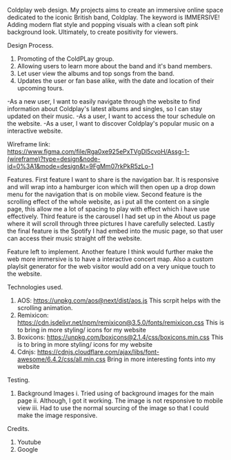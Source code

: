 Coldplay web design.
My projects aims to create an immersive online space dedicated to the iconic British band, Coldplay. The keyword is IMMERSIVE! Adding modern flat style and popping visuals with a clean soft pink background look. Ultimately, to create positivity for viewers.

Design Process.
1. Promoting of the ColdPLay group.
2. Allowing users to learn more about the band and it's band members.
3. Let user view the albums and top songs from the band.
4. Updates the user or fan base alike, with the date and location of their upcoming tours.

-As a new user, I want to easily navigate through the website to find information about Coldplay's latest albums and singles, so I can stay updated on their music.
-As a user, I want to access the tour schedule on the website.
-As a user, I want to discover Coldplay's popular music on a interactive website.

Wireframe link: https://www.figma.com/file/Rga0xe925ePxTVgDl5cvoH/Assg-1-(wireframe)?type=design&node-id=0%3A1&mode=design&t=9FgMm07rkPkR5zLo-1

Features.
First feature I want to share is the navigation bar. It is responsive and will wrap into a hamburger icon which will then open up a drop down menu for the navigation that is on mobile view.
Second feature is the scrolling effect of the whole website, as i put all the content on a single page, this allow me a lot of spacing to play with effect which i have use effectively.
Third feature is the carousel I had set up in the About us page where it will scroll through three pictures I have carefully selected.
Lastly the final feature is the Spotify I had embed into the music page, so that user can access their music straight off the website.

Feature left to implement.
Another feature I think would further make the web more immersive is to have a interactive concert map. Also a custom playlsit generator for the web visitor would add on a very unique touch to the website.

Technologies used.
1. AOS: https://unpkg.com/aos@next/dist/aos.js
This scrpit helps with the scrolling animation.
2. Remixicon: https://cdn.jsdelivr.net/npm/remixicon@3.5.0/fonts/remixicon.css
This is to bring in more styling/ icons for my website
3. Boxicons: https://unpkg.com/boxicons@2.1.4/css/boxicons.min.css
This is to bring in more styling/ icons for my website
4. Cdnjs: https://cdnjs.cloudflare.com/ajax/libs/font-awesome/6.4.2/css/all.min.css
Bring in more interesting fonts into my website

Testing.
1. Background Images
    i. Tried using of background images for the main page
    ii. Although, I got it working. The image is not responsive to mobile view
    iii. Had to use the normal sourcing of the image so that I could make the image responsive.

Credits.
1. Youtube
2. Google